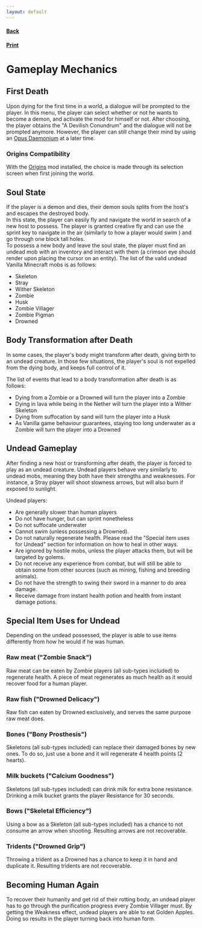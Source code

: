 ```yaml
---
layout: default
---
```

<div class="wiki">

#### <a href="javascript:window.history.back()">Back</a>
#### <a href="javascript:print()">Print</a>

<div id="printJS-Content">

# Gameplay Mechanics
## First Death

Upon dying for the first time in a world, a dialogue will be prompted to the player. In this menu, the
player can select whether or not he wants to become a demon, and activate the mod for himself or not.
After choosing, the player obtains the "A Devilish Conundrum" and the dialogue will not be prompted anymore.
However, the player can still change their mind by using an [Opus Daemonium](opus_daemonium) at a later time.

### Origins Compatibility
With the [Origins](https://www.curseforge.com/minecraft/mc-mods/origins) mod installed, the choice is made through its selection screen when first joining the world.

## Soul State

If the player is a demon and dies, their demon souls splits from the host's and escapes the destroyed body. <br />
In this state, the player can easily fly and navigate the world in search of a new host to possess. The player is granted creative 
fly and can use the sprint key to navigate in the air (similarly to how a player would swim ) and go through one block tall holes. <br />
To possess a new body and leave the soul state, the player must find an undead mob with an inventory and interact with them
(a crimson eye should render upon placing the cursor on an entity). The list of the valid undead Vanilla Minecraft mobs is as follows:

- Skeleton
- Stray
- Wither Skeleton
- Zombie
- Husk
- Zombie Villager
- Zombie Pigman
- Drowned

## Body Transformation after Death

In some cases, the player's body might transform after death, giving birth to an undead creature. In those few situations,
the player's soul is not expelled from the dying body, and keeps full control of it.

The list of events that lead to a body transformation after death is as follows:

- Dying from a Zombie or a Drowned will turn the player into a Zombie
- Dying in lava while being in the Nether will turn the player into a Wither Skeleton
- Dying from suffocation by sand will turn the player into a Husk
- As Vanilla game behaviour guarantees, staying too long underwater as a Zombie will turn the player into a Drowned

## Undead Gameplay

After finding a new host or transforming after death, the player is forced to play as an undead creature. Undead players behave
very similarly to undead mobs, meaning they both have their strengths and weaknesses. For instance, a Stray player will shoot
slowness arrows, but will also burn if exposed to sunlight.

Undead players:

- Are generally slower than human players
- Do not have hunger, but can sprint nonetheless
- Do not suffocate underwater
- Cannot swim (unless possessing a Drowned).
- Do not naturally regenerate health. Please read the "Special item uses for Undead" section for information on how to heal in other ways.
- Are ignored by hostile mobs, unless the player attacks them, but will be targeted by golems.
- Do not receive any experience from combat, but will still be able to obtain some from other sources (such as mining, fishing and breeding animals).
- Do not have the strength to swing their sword in a manner to do area damage.
- Receive damage from instant health potion and health from instant damage potions.

## Special Item Uses for Undead

Depending on the undead possessed, the player is able to use items differently from how he would if he was human.


### Raw meat ("Zombie Snack")

Raw meat can be eaten by Zombie players (all sub-types included) to regenerate health. 
A piece of meat regenerates as much health as it would recover food for a human player.

### Raw fish ("Drowned Delicacy")

Raw fish can eaten by Drowned exclusively, and serves the same purpose raw meat does.


### Bones ("Bony Prosthesis")

Skeletons (all sub-types included) can replace their damaged bones by new ones. To do so, just use a bone and it will regenerate 4 health points (2 hearts).

### Milk buckets ("Calcium Goodness")

Skeletons (all sub-types included) can drink milk for extra bone resistance. Drinking a milk bucket grants the player Resistance for 30 seconds.

### Bows ("Skeletal Efficiency")
Using a bow as a Skeleton (all sub-types included) has a chance to not consume an arrow when shooting. Resulting arrows are not recoverable.

### Tridents ("Drowned Grip")
Throwing a trident as a Drowned has a chance to keep it in hand and duplicate it. Resulting tridents are not recoverable.

## Becoming Human Again

To recover their humanity and get rid of their rotting body, an undead player has to go through the purification
progress every Zombie Villager must. By getting the Weakness effect, undead players are able to eat Golden Apples.
Doing so results in the player turning back into human form.
</div>
</div>
